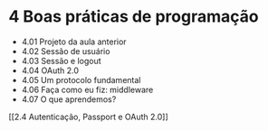 # 4 Boas práticas de programação
- 4.01 Projeto da aula anterior
- 4.02 Sessão de usuário
- 4.03 Sessão e logout
- 4.04 OAuth 2.0
- 4.05 Um protocolo fundamental
- 4.06 Faça como eu fiz: middleware
- 4.07 O que aprendemos?

[[2.4 Autenticação, Passport e OAuth 2.0]]